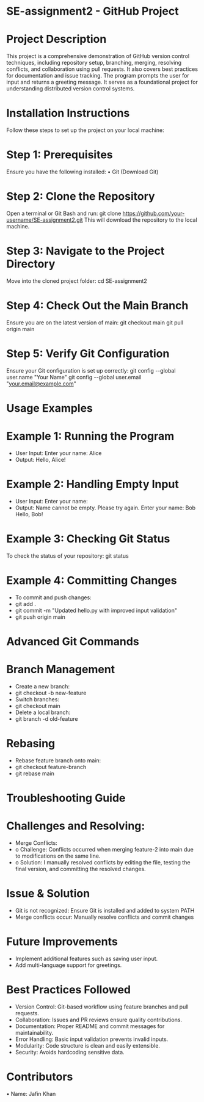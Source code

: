 # SE-assignment2 - GitHub Project
# Project Description
This project is a comprehensive demonstration of GitHub version control techniques, including repository setup, branching, merging, resolving conflicts, and collaboration using pull requests. It also covers best practices for documentation and issue tracking. The program prompts the user for input and returns a greeting message. It serves as a foundational project for understanding distributed version control systems.
# Installation Instructions
Follow these steps to set up the project on your local machine:
# Step 1: Prerequisites
Ensure you have the following installed:
•	Git (Download Git)
# Step 2: Clone the Repository
Open a terminal or Git Bash and run:
 git clone https://github.com/your-username/SE-assignment2.git
This will download the repository to the local machine.
# Step 3: Navigate to the Project Directory
Move into the cloned project folder:
cd SE-assignment2
# Step 4: Check Out the Main Branch
Ensure you are on the latest version of main:
git checkout main
git pull origin main

# Step 5: Verify Git Configuration 
Ensure your Git configuration is set up correctly:
git config --global user.name "Your Name"
git config --global user.email "your.email@example.com"

# Usage Examples
# Example 1: Running the Program

* User Input:
Enter your name: Alice
* Output:
Hello, Alice!

# Example 2: Handling Empty Input

* User Input:
Enter your name:   
* Output:
Name cannot be empty. Please try again.
Enter your name: Bob
Hello, Bob!

# Example 3: Checking Git Status
To check the status of your repository:
git status

# Example 4: Committing Changes
* To commit and push changes:
* git add .
* git commit -m "Updated hello.py with improved input validation"
* git push origin main

# Advanced Git Commands

# Branch Management
*	Create a new branch: 
*	git checkout -b new-feature
*	Switch branches: 
*	git checkout main
*	Delete a local branch: 
*	git branch -d old-feature

# Rebasing
*	Rebase feature branch onto main: 
*	git checkout feature-branch
*	git rebase main

# Troubleshooting Guide
# Challenges and Resolving:
*	Merge Conflicts:
* o	Challenge: Conflicts occurred when merging feature-2 into main due to modifications on the same line.
* o	Solution: I manually resolved conflicts by editing the file, testing the final version, and committing the resolved changes.

# Issue & Solution
* Git is not recognized:	Ensure Git is installed and added to system PATH
* Merge conflicts occur:	Manually resolve conflicts and commit changes

# Future Improvements
*	Implement additional features such as saving user input.
*	Add multi-language support for greetings.

# Best Practices Followed
* Version Control: Git-based workflow using feature branches and pull requests.
* Collaboration: Issues and PR reviews ensure quality contributions.
*	Documentation: Proper README and commit messages for maintainability.
*	Error Handling: Basic input validation prevents invalid inputs.
*	Modularity: Code structure is clean and easily extensible.
*	Security: Avoids hardcoding sensitive data.

# Contributors
•	Name: Jafin Khan



